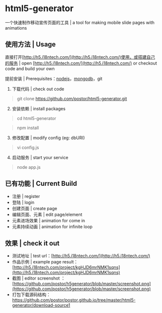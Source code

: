 # html5-generator
一个快速制作移动宣传页面的工具 | a tool for making mobile slide pages with animations

## 使用方法 | Usage ##
直接打开[http://h5.i18ntech.com/](http://h5.i18ntech.com/)使用，或搭建自己的服务 | open [http://h5.i18ntech.com/](http://h5.i18ntech.com/) or checkout code and build your own

提前安装 | Prerequisites：[nodejs](http://nodejs.org)，[mongodb](http://www.mongodb.org/)，git 

1. 下载代码 | check out code

> git clone https://github.com/postor/html5-generator.git

2. 安装依赖 | install packages

> cd html5-generator

> npm install

3. 修改配置 | modify config (eg: dbURI)

> vi config.js

4. 启动服务 | start your service

> node app.js

## 已有功能 | Current Build ##
- 注册 | register
- 登陆 | login
- 创建页面 | create page
- 编辑页面、元素 | edit page/element
- 元素进场效果 | animation for come in
- 元素持续动画 | animation for infinite loop

## 效果 | check it out ##
- 测试地址 | test url：[http://h5.i18ntech.com/](http://h5.i18ntech.com/)
- 作品示例 | example page result：[http://h5.i18ntech.com/project/kgHJD6mrNMK1sqns](http://h5.i18ntech.com/project/kgHJD6mrNMK1sqns)
- 截图 | editor screenshot ：[https://github.com/postor/h5generator/blob/master/screenshot.png](https://github.com/postor/h5generator/blob/master/screenshot.png)
- 打包下载源码结构：https://github.com/postor/postor.github.io/tree/master/html5-generator/download-source1
